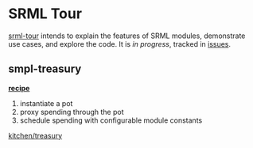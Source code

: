 # SRML Tour

[srml-tour](https://github.com/JoshOrndorff/srml-tour) intends to explain the features of SRML modules, demonstrate use cases, and explore the code. It is *in progress*, tracked in [issues](https://github.com/substrate-developer-hub/recipes/issues).

## smpl-treasury

**[recipe](./treasury.md)**
1. instantiate a pot 
2. proxy spending through the pot 
3. schedule spending with configurable module constants

[kitchen/treasury](https://github.com/substrate-developer-hub/recipes/tree/master/kitchen/treasury)